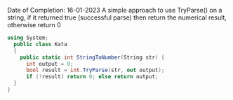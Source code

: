 Date of Completion: 16-01-2023
A simple approach to use TryParse() on a string, if it returned true (successful parse) then return the numerical result, otherwise return 0
```csharp
using System;
  public class Kata
  {
    public static int StringToNumber(String str) {
      int output = 0;
      bool result = int.TryParse(str, out output);
      if (!result) return 0; else return output;
  }
}
```